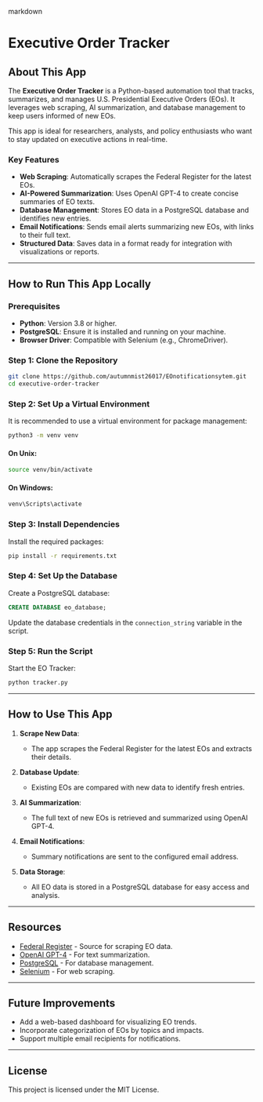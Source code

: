 
markdown
# Executive Order Tracker

## About This App

The **Executive Order Tracker** is a Python-based automation tool that tracks, summarizes, and manages U.S. Presidential Executive Orders (EOs). It leverages web scraping, AI summarization, and database management to keep users informed of new EOs. 

This app is ideal for researchers, analysts, and policy enthusiasts who want to stay updated on executive actions in real-time.

### Key Features
- **Web Scraping**: Automatically scrapes the Federal Register for the latest EOs.
- **AI-Powered Summarization**: Uses OpenAI GPT-4 to create concise summaries of EO texts.
- **Database Management**: Stores EO data in a PostgreSQL database and identifies new entries.
- **Email Notifications**: Sends email alerts summarizing new EOs, with links to their full text.
- **Structured Data**: Saves data in a format ready for integration with visualizations or reports.

---

## How to Run This App Locally

### Prerequisites
- **Python**: Version 3.8 or higher.
- **PostgreSQL**: Ensure it is installed and running on your machine.
- **Browser Driver**: Compatible with Selenium (e.g., ChromeDriver).

### Step 1: Clone the Repository
```bash
git clone https://github.com/autumnmist26017/EOnotificationsytem.git
cd executive-order-tracker
```

### Step 2: Set Up a Virtual Environment
It is recommended to use a virtual environment for package management:
```bash
python3 -m venv venv
```

#### On Unix:
```bash
source venv/bin/activate
```

#### On Windows:
```bash
venv\Scripts\activate
```

### Step 3: Install Dependencies
Install the required packages:
```bash
pip install -r requirements.txt
```

### Step 4: Set Up the Database
Create a PostgreSQL database:
```sql
CREATE DATABASE eo_database;
```

Update the database credentials in the `connection_string` variable in the script.

### Step 5: Run the Script
Start the EO Tracker:
```bash
python tracker.py
```

---

## How to Use This App

1. **Scrape New Data**:
   - The app scrapes the Federal Register for the latest EOs and extracts their details.

2. **Database Update**:
   - Existing EOs are compared with new data to identify fresh entries.

3. **AI Summarization**:
   - The full text of new EOs is retrieved and summarized using OpenAI GPT-4.

4. **Email Notifications**:
   - Summary notifications are sent to the configured email address.

5. **Data Storage**:
   - All EO data is stored in a PostgreSQL database for easy access and analysis.

---

## Resources
- [Federal Register](https://www.federalregister.gov/) - Source for scraping EO data.
- [OpenAI GPT-4](https://openai.com/) - For text summarization.
- [PostgreSQL](https://www.postgresql.org/) - For database management.
- [Selenium](https://www.selenium.dev/) - For web scraping.

---

## Future Improvements
- Add a web-based dashboard for visualizing EO trends.
- Incorporate categorization of EOs by topics and impacts.
- Support multiple email recipients for notifications.

---

## License
This project is licensed under the MIT License.
```
